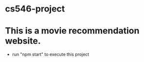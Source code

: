 # cs546-project
# This is a movie recommendation website.
- run "npm start" to execute this project
